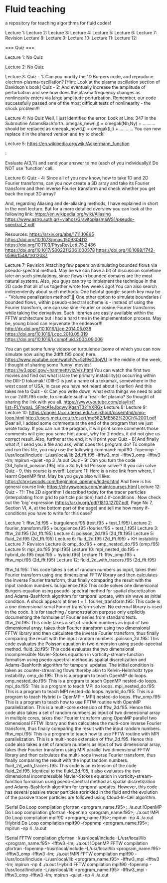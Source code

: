 # Fluid teaching
a repository for teaching algorithms for fluid codes!

Lecture 1: 
Lecture 2: 
Lecture 3: 
Lecture 4: 
Lecture 5: 
Lecture 6: 
Lecture 7: Revision
Lecture 8: 
Lecture 9: 
Lecture 10: 
Lecture 11: 
Lecture 12: 

=== Quiz ===

Lecture 1: No Quiz

Lecture 2: No Quiz

Lecture 3: 
Quiz - 1: Can you modify the 1D Burgers code, and reproduce electron-plasma-oscillation? [Hint: Look at the plasma oscillation section of Davidson's book]
Quiz - 2: And eventually increase the amplitude of perturbation and see how does the plasma frequency changes as nonlinearity enters via large amplitude perturbation. Remember, our code successfully passed one of the most difficult tests of nonlinearity - the shock problem!!!

Lecture 4: No Quiz
Well, I just identified the error.
Look at Line: 347 in the Subroutine AdamsBashforth.
    omegak_new(i,j) = omegak(Nh,Ny) + ..........
should be replaced as
    omegak_new(i,j) = omegak(i,j) + ...........
You can now replace it in the shared version and try to check!

Lecture 5: https://en.wikipedia.org/wiki/Ackermann_function

:<math> 
\begin{array}{lcl}
\operatorname{A}(0, n) & = & n + 1 \\
\operatorname{A}(m+1, 0) & = & \operatorname{A}(m, 1) \\
\operatorname{A}(m+1, n+1) & = & \operatorname{A}(m, A(m+1, n))
\end{array}
</math>

Evaluate A(3,11) and send your answer to me (each of you individually)! 
Do NOT use 'function' call.

Lecture 6: 
Quiz - 4: Since all of you now know, how to take 1D and 2D Fourier transforms, can you now create a 3D array and take its Fourier transform and then inverse Fourier transform and check whether you get back the input 3D array?

And, regarding Aliasing and de-aliasing methods, I have explained in short in the next lecture. But for a more detailed overview you can look at the following link:
https://en.wikipedia.org/wiki/Aliasing
https://www.astro.auth.gr/~vlahos/GravitoplasmaWS1/pseudo-spectral_2.pdf

Resources:
https://arxiv.org/abs/1711.10865
https://doi.org/10.1073/pnas.1509304112
https://doi.org/10.1103/PhysRevLett.75.2486
https://doi.org/10.1017/S0022112061000378
https://doi.org/10.1088/1742-6596/1548/1/012037

Lecture 7: Revision
Attaching few papers on simulating bounded flows via pseudo-spectral method. May be we can have a bit of discussion sometime later on such simulations, since flows in bounded domains are the most natural systems. Also, you guys can try to implement the technique in the 2D code that all of us together wrote few weeks ago! You can also search independently about such methods. One helpful google-search key may be - "Volume penalization method".:slightly_smiling_face:
One other option to simulate boundaries / bounded flows, within pseudo-spectral scheme is - instead of using the Fourier transform, one can use sine-Fourier or cosine-Fourier transforms while taking the derivatives. Such libraries are easily available within the FFTW architecture but I had a hard time in the implementation process. May be, young blood can rejuvenate the endeavor!!!
http://dx.doi.org/10.1016/j.jcp.2014.05.038
https://doi.org/10.1016/j.cpc.2010.05.019
https://doi.org/10.1016/j.compfluid.2004.09.006

You can get some funny videos on turbulence (some of which you can now simulate now using the 2dfft.f95 code) here.
https://www.youtube.com/watch?v=5zI9sG3pjVU
In the middle of the week, I thought of sharing some 'funny' movies!
https://w3.pppl.gov/~hammett/viz/viz.html
You can watch the first two movies and find out what is/are the primary instability(s) occurring within the DIII-D tokamak!
(DIII-D is just a name of a tokamak, somewhere in the west coast of USA, in case you have not heard about it earlier)
And this takes me to Quiz - 6:
Can you write down, what extra things we need to add in our 2dfft.f95 code, to simulate such a 'real-life' plasma?
So thought of sharing the link with you all.
https://www.youtube.com/playlist?list=PLYwpaL_SFmcA1eJbqwvjKgsnT321hXRGx
Lecture 8: 
Lecture 9: 
Lecture 10: 
https://pages.tacc.utexas.edu/~eijkhout/pcse/html/omp-loop.html
http://users.metu.edu.tr/csert/me582/ME582%20Ch%2001.pdf
Dear all,
I added some comments at the end of the program that we just wrote today.
If you can run the program, it will print some comments those comments will give you some hint about, why for 2 nodes, it did not give us correct result.
Also, further at the end, it will print your Quiz - 8!
And finally what if, I send you a file and ask, what does this program do?
To compile and run this file, you may use the following command:
mpif90 -fopenmp -I/usr/local/include -L/usr/local/lib 2d_fft.f95 -lfftw3_mpi -lfftw3_omp -lfftw3 -lm; mpirun -quiet -np 3 ./a.out
Quiz - 9: Can you turn the code [3d_hybrid_poisson.f95] into a 3d hybrid Poisson solver?
If you can solve Quiz - 9, this course is over!!!
Lecture 11: 
Here is a nice link from where, I learnt OpenMP first. May be you guys also will like:
https://chryswoods.com/beginning_openmp/index.html
And here is his general course link:
https://chryswoods.com/main/courses.html
Lecture 12: 
Quiz - ??: The 2D algorithm I described today for the tracer particles (interpolating from grid to particle position) had 4 if-conditions . Now check out the 'big' expression (https://arxiv.org/pdf/1810.12707.pdf, Page No 7, Section VI, A, at the bottom part of the page) and tell me how many if-conditions  you have to write for this case?


Lecture 1: fftw_1d.f95 + burgulence.f95 (test.f95 + test_1.f95)
Lecture 2: fourier_transform.f95 + burgulence.f95 (fourier.f95 + test_1.f95)
Lecture 3: fftw_2d.f95 (2d_fft.f95)
Lecture 4: poisson_2d.f95 (2d_fft.f95)
Lecture 5: fluid_2d.f95 (2d_fft.f95)
Lecture 6: fluid_2d.f95 (2d_fft.f95) + KH instability
Lecture 7: Revision
Lecture 8: omp_do.f95 + omp_nested_do.f95 (omp.f95)
Lecture 9: mpi_do.f95 (mpi.f95)
Lecture 10: mpi_nested_do.f95 + hybrid_do.f95 (mpi.f95 + hybrid.f95)
Lecture 11: fftw_omp.f95 + fftw_mpi.f95 (2d_fft.f95)
Lecture 12: fluid_2d_with_tracers.f95 (2d_fft.f95)


fftw_1d.f95: This code takes a set of random numbers as input, takes their Fourier transform using one dimensional FFTW library and then calculates the inverse Fourier transform, thus finally comparing the result with the input random numbers.
burgulence.f95: This code solves one dimensional Burgers equation using pseudo-spectral method for spatial discretization and Adams-Bashforth algorithm for temporal update, with sin wave as initial condition. A shock appears at time t = 1.
fourier_transform.f95: This code is a one dimensional serial Fourier transform solver. No external library is used in the code. It is for teaching / demonstration purpose only explicitly documenting the formulae of Fourier series from standard texts.
fftw_2d.f95: This code takes a set of random numbers as input of two dimensional array, takes their Fourier transform using two dimensional FFTW library and then calculates the inverse Fourier transform, thus finally comparing the result with the input random numbers.
poisson_2d.f95: This code evaluates the Poisson equation in two dimension using psedo-spectral method.
fluid_2d.f95: This code evaluates the two dimensional incompressible Navier-Stokes equation in vorticity-stream-function formalism using psedo-spectral method as spatial discretization and Adams-Bashforth algorithm for temporal updates. The initial condition is taken as counter-streaming flows thereby akin to Kelvin-Helmholtz type instability.
omp_do.f95: This is a program to teach OpenMP do loops.
omp_nested_do.f95: This is a program to teach OpenMP nested-do loops.
mpi_do.f95: This is a program to teach MPI do loops.
mpi_nested_do.f95: This is a program to teach MPI nested-do loops.
hybrid_do.f95: This is a program to teach Hybrid (= OpenMP + MPI) nested-do loops.
fftw_omp.f95: This is a program to teach how to use FFTW routine with OpenMP parallelization. This is a multi-core extension of fftw_2d.f95. Hence this code also takes a set of random numbers as input of two dimensional array in multiple cores, takes their Fourier transform using OpenMP parallel two dimensional FFTW library and then calculates the multi-core inverse Fourier transform, thus finally comparing the result with the input random numbers.
fftw_mpi.f95: This is a program to teach how to use FFTW routine with MPI parallelization. This is a multi-node extension of fftw_2d.f95. Hence this code also takes a set of random numbers as input of two dimensional array, takes their Fourier transform using MPI parallel two dimensional FFTW library and then calculates the multi-node inverse Fourier transform, thus finally comparing the result with the input random numbers.
fluid_2d_with_tracers.f95: This code is an extension of the code fluid_2d.f95. Identical to the fluid_2d.f95, it also evaluates the two dimensional incompressible Navier-Stokes equation in vorticity-stream-function formalism using psedo-spectral method as spatial discretization and Adams-Bashforth algorithm for temporal updates. However, this code has several passive tracer particles sprinkled in the fluid and the evolution of the passive tracer particles are followed using Cloud-In-Cell algorithm.


!Serial Do Loop compilation
gfortran <program_name.f95>; ./a.out
!OpenMP Do Loop compilation
gfortran -fopenmp <program_name.f95>; ./a.out
!MPI Do Loop compilation
mpif90 <program_name.f95>; mpirun -np 4 ./a.out
!Hybrid Do Loop compilation
mpif90 -fopenmp <program_name.f95>; mpirun -np 4 ./a.out

!Serial FFTW compilation
gfortran -I/usr/local/include -L/usr/local/lib <program_name.f95> -lfftw3 -lm; ./a.out
!OpenMP FFTW compilation
gfortran -fopenmp -I/usr/local/include -L/usr/local/lib <program_name.f95> -lfftw3_omp -lfftw3 -lm; ./a.out
!MPI FFTW compilation
mpif90 -I/usr/local/include -L/usr/local/lib <program_name.f95> -lfftw3_mpi -lfftw3 -lm; mpirun -np 4 ./a.out
!Hybrid FFTW compilation
mpif90 -fopenmp -I/usr/local/include -L/usr/local/lib <program_name.f95> -lfftw3_mpi -lfftw3_omp -lfftw3 -lm; mpirun -quiet -np 4 ./a.out
